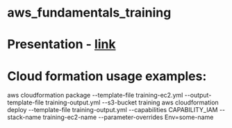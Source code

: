 # aws_fundamentals_training

# Presentation - [link](https://docs.google.com/presentation/d/1LFcGFRunab_0UKTUX6_0WxXR2kR6yyt38DQCP8c3Ydw/edit?usp=sharing)

# Cloud formation usage examples:
aws cloudformation package --template-file training-ec2.yml --output-template-file training-output.yml --s3-bucket training aws cloudformation deploy --template-file training-output.yml --capabilities CAPABILITY_IAM --stack-name training-ec2-name --parameter-overrides Env=some-name

